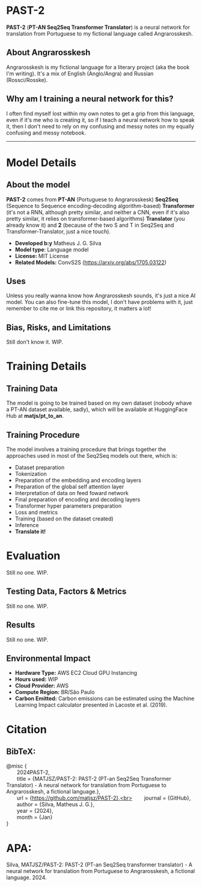 # PAST-2
**PAST-2** (**PT-AN Seq2Seq Transformer Translator**) is a neural network for translation from Portuguese to my fictional language called Angrarosskesh.

## About Angrarosskesh
Angrarosskesh is my fictional language for a literary project (aka the book I'm writing). It's a mix of English (Anglo/Angra) and Russian (Rossci/Rosske).

## Why am I training a neural network for this?
I often find myself lost within my own notes to get a grip from this language, even if it's me who is creating it, so if I teach a neural network how to speak it, then I don't need to rely on my confusing and messy notes on my equally confusing and messy notebook.

---

# Model Details

## About the model
**PAST-2** comes from **PT-AN** (Portuguese to Angrarosskesk) **Seq2Seq** (Sequence to Sequence encoding-decoding algorithm-based) **Transformer** (it's not a RNN, although pretty similar, and neither a CNN, even if it's also pretty similar, it relies on transformer-based algorithms) **Translator** (you already know it) and **2** (because of the two S and T in Seq2Seq and Transformer-Translator, just a nice touch).

- **Developed b:y** Matheus J. G. Silva
- **Model type**: Language model
- **License:** MIT License
- **Related Models:** ConvS2S (https://arxiv.org/abs/1705.03122)

## Uses
Unless you really wanna know how Angrarosskesh sounds, it's just a nice AI model. You can also fine-tune this model, I don't have problems with it, just remember to cite me or link this repository, it matters a lot!

## Bias, Risks, and Limitations
Still don't know it. WIP.

# Training Details

## Training Data

The model is going to be trained based on my own dataset (nobody whave a PT-AN dataset available, sadly), which will be available at HuggingFace Hub at **matjs/pt_to_an**.

## Training Procedure

The model involves a training procedure that brings together the approaches used in most of the Seq2Seq models out there, which is:
- Dataset preparation
- Tokenization
- Preparation of the embedding and encoding layers
- Preparation of the global self attention layer
- Interpretation of data on feed foward network
- Final preparation of encoding and decoding layers
- Transformer hyper parameters preparation
- Loss and metrics
- Training (based on the dataset created)
- Inference
- **Translate it!**

# Evaluation
Still no one. WIP.

## Testing Data, Factors & Metrics
Still no one. WIP.

## Results
Still no one. WIP.

## Environmental Impact
- **Hardware Type:** AWS EC2 Cloud GPU Instancing
- **Hours used:** WIP 
- **Cloud Provider:** AWS
- **Compute Region:** BR/São Paulo
- **Carbon Emitted:** Carbon emissions can be estimated using the Machine Learning Impact calculator presented in Lacoste et al. (2019).

# Citation

## BibTeX:
@misc {<br>
&emsp;&emsp;2024PAST-2,<br>
&emsp;&emsp;title   = {MATJSZ/PAST-2: PAST-2 (PT-an Seq2Seq Transformer Translator) - A neural network for translation from Portuguese to Angrarosskesh, a fictional language.},<br>
&emsp;&emsp;url     = {https://github.com/matjsz/PAST-2},<br>
&emsp;&emsp;journal = {GitHub},<br>
&emsp;&emsp;author  = {Silva, Matheus J. G.},<br>
&emsp;&emsp;year    = {2024},<br>
&emsp;&emsp;month   = {Jan}<br>
}

# APA:
Silva, MATJSZ/PAST-2: PAST-2 (PT-an Seq2Seq transformer translator) - A neural network for translation from Portuguese to Angrarosskesh, a fictional language. 2024.
